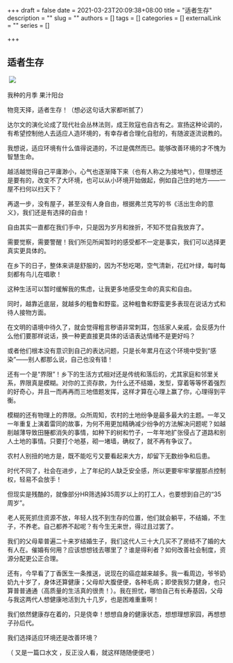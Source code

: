 +++
draft = false
date = 2021-03-23T20:09:38+08:00
title = "适者生存"
description = ""
slug = ""
authors = []
tags = []
categories = []
externalLink = ""
series = []

+++





## **适者生存**

​           ![](https://oss.coolmoe.com/wp-content/uploads202406062158234.jpg)

我种的月季 果汁阳台



物竞天择，适者生存！（想必这句话大家都听腻了）



达尔文的演化论成了现代社会丛林法则，成王败寇也自古有之。宣扬这种论调的，有希望控制他人去适应人造环境的，有幸存者合理化自慰的，有随波逐流说教的。



我想说，适应环境有什么值得说道的，不过是偶然而已。能够改善环境的才不愧为智慧生命。



越活越觉得自己平庸渺小，心气也逐渐降下来（也有人称之为接地气），但理想还是要有的，改变不了大环境，也可以从小环境开始做起，例如自己住的地方——一屋不扫何以扫天下？



再退一步，没有屋子，甚至没有人身自由，根据弗兰克写的书《活出生命的意义》，我们还是有选择的自由！



自由其实一直都在我们手中，只是因为岁月和挫折，不知不觉自我放弃了。



需要觉察，需要警醒！我们所见所闻暂时的感受都不一定是事实，我们可以选择更真实更具体的。



在乡下的日子，整体来讲是舒服的，因为不愁吃喝，空气清新，花红叶绿，每时每刻都有鸟儿在唱歌！



这种生活可以暂时缓解我的焦虑，让我更多地感受生命的真实和自由。



同时，越靠近底层，就越多的粗鲁和野蛮。这种粗鲁和野蛮更多表现在说话方式和待人接物方面。



在文明的语境中待久了，就会觉得粗言秽语非常刺耳，包括家人亲戚，会反感为什么他们要那样说话，换一种更直接更具体的话语表达情绪不是更好吗？



或者他们根本没有意识到自己的表达问题，只是长年累月在这个环境中受到“感染”——别人都那么说，自己也没有错！



还有一个是“界限”！乡下的生活方式相对还是传统和落后的，尤其家庭和邻里关系，界限真是模糊。对你的工资存款，为什么还不结婚，发型，穿着等等怀着强烈的好奇心，并且一而再再而三地借题发挥，这样才算在心理上赢了你，心理得到平衡。



模糊的还有物理上的界限。众所周知，农村的土地纷争是最多最大的主题。一年又一年重复上演着雷同的故事，为何不用更加精确减少纷争的方法解决问题呢？如越削越薄导致田塍都消失的事情，如种下的树和竹子，一年年地扩张侵占了道路和别人土地的事情。只要打个地基，砌一堵墙，确权了，就不再有争议了。



农村人别扭的地方是，既不能吃亏又要看起来大方，却留下无数纷争和后患。



时代不同了，社会在进步，上了年纪的人缺乏安全感，所以更要牢牢掌握那点控制权，轻易不会放手！



但现实是残酷的，就像部分HR筛选掉35周岁以上的打工人，也要想到自己的“35周岁”。



老人死死抓住资源不放，年轻人找不到生存的位置，他们就会躺平，不结婚，不生子，不养老。自己都养不起呢？有今生无来世，得过且过罢了。



我们的父母辈普遍二十来岁结婚生子，我们这代人三十大几买不了房结不了婚的大有人在。催婚有何用？应该想想钱去哪里了？谁是得利者？如何改善社会制度，资源分配更公正合理。



还有，今早看了丁香医生一条推送，说现在的癌症越来越多。我一看周边，爷爷奶奶九十岁了，身体还算健康；父母却大腹便便，各种毛病；即使我努力健身，也只算普普通通（高质量的生活真的很贵！）。我在担忧，哪怕自己有长寿基因，父母与我这两代人想健康地活到九十几岁，也是困难重重啊！



我们依然健康存在着的，只是侥幸！想想自身的健康状态，想想理想家园，再想想子孙后代。



我们选择适应环境还是改善环境？



（ 又是一篇口水文 ，反正没人看，就这样随随便便吧 ）